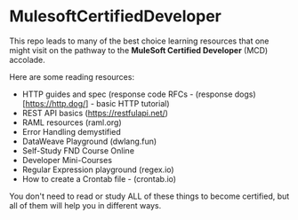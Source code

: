 # MulesoftCertifiedDeveloper

This repo leads to many of the best choice learning resources that one might visit on the pathway to the **MuleSoft Certified Developer** (MCD) accolade.

Here are some reading resources:

- HTTP guides and spec (response code RFCs - (response dogs)[https://http.dog/] - basic HTTP tutorial)
- REST API basics (https://restfulapi.net/)
- RAML resources (raml.org)
- Error Handling demystified
- DataWeave Playground (dwlang.fun)
- Self-Study FND Course Online
- Developer Mini-Courses
- Regular Expression playground (regex.io)
- How to create a Crontab file - (crontab.io)

You don't need to read or study ALL of these things to become certified, but all of them will help you in different ways.
